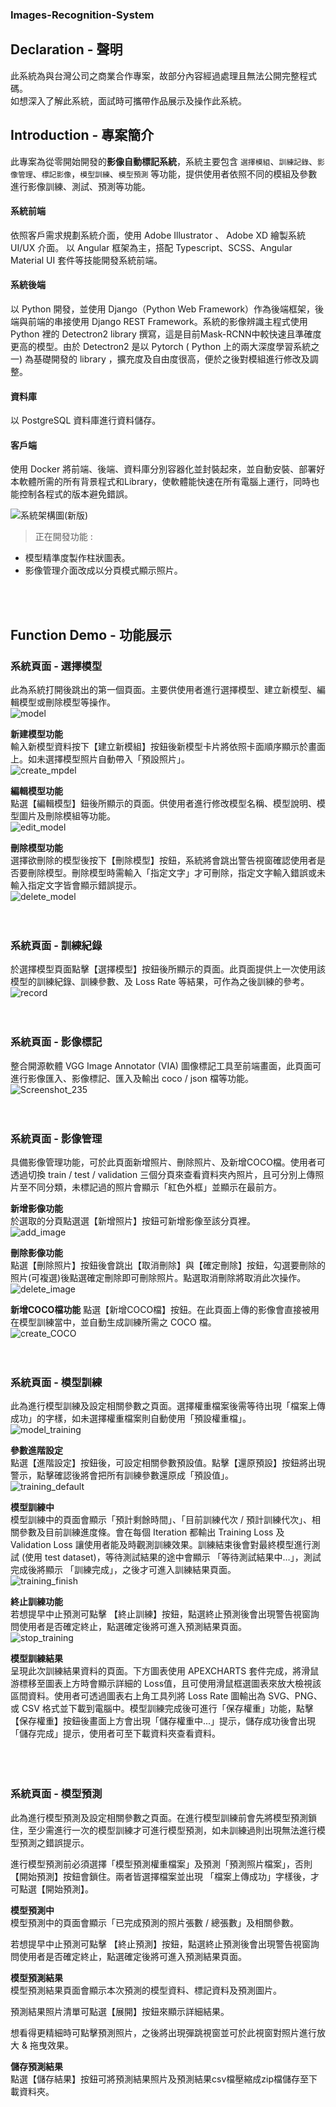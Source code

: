 ### Images-Recognition-System

## Declaration - 聲明
此系統為與台灣公司之商業合作專案，故部分內容經過處理且無法公開完整程式碼。  
如想深入了解此系統，面試時可攜帶作品展示及操作此系統。

## Introduction - 專案簡介
此專案為從零開始開發的**影像自動標記系統**，系統主要包含 `選擇模組`、`訓練記錄`、`影像管理`、`標記影像`，`模型訓練`、`模型預測` 等功能，提供使用者依照不同的模組及參數進行影像訓練、測試、預測等功能。  

#### 系統前端  
依照客戶需求規劃系統介面，使用 Adobe Illustrator 、 Adobe XD 繪製系統 UI/UX 介面。
以 Angular 框架為主，搭配 Typescript、SCSS、Angular Material UI 套件等技能開發系統前端。

#### 系統後端  
以 Python 開發，並使用 Django（Python Web Framework）作為後端框架，後端與前端的串接使用 Django REST Framework。系統的影像辨識主程式使用 Python 裡的 Detectron2 library 撰寫，這是目前Mask-RCNN中較快速且準確度更高的模型。由於 Detectron2 是以 Pytorch ( Python 上的兩大深度學習系統之一) 為基礎開發的 library ，擴充度及自由度很高，便於之後對模組進行修改及調整。  

#### 資料庫 
以 PostgreSQL 資料庫進行資料儲存。  

#### 客戶端 
使用 Docker 將前端、後端、資料庫分別容器化並封裝起來，並自動安裝、部署好本軟體所需的所有背景程式和Library，使軟體能快速在所有電腦上運行，同時也能控制各程式的版本避免錯誤。

![系統架構圖(新版)](https://user-images.githubusercontent.com/67618752/193440190-9803bee5-0556-4fac-b58a-7ffb34448cd2.jpg)


> 正在開發功能 :  
* 模型精準度製作柱狀圖表。
* 影像管理介面改成以分頁模式顯示照片。  
<br>
<br> 

## Function Demo - 功能展示
### 系統頁面 - 選擇模型   
此為系統打開後跳出的第一個頁面。主要供使用者進行選擇模型、建立新模型、編輯模型或刪除模型等操作。  
![model](https://user-images.githubusercontent.com/67618752/193448373-82db60b5-7843-4ec6-b3a2-5397944c3687.png)

**新建模型功能**  
輸入新模型資料按下【建立新模組】按鈕後新模型卡片將依照卡面順序顯示於畫面上。如未選擇模型照片自動帶入「預設照片」。  
![create_mpdel](https://user-images.githubusercontent.com/67618752/193448284-3f65d996-9239-49aa-aa98-c1970c27a0d6.gif)

**編輯模型功能**  
點選【編輯模型】鈕後所顯示的頁面。供使用者進行修改模型名稱、模型說明、模型圖片及刪除模組等功能。  
![edit_model](https://user-images.githubusercontent.com/67618752/193449340-1996a321-1324-4e19-bd8e-34d90196cf46.gif)
  
**刪除模型功能**  
選擇欲刪除的模型後按下【刪除模型】按鈕，系統將會跳出警告視窗確認使用者是否要刪除模型。刪除模型時需輸入「指定文字」才可刪除，指定文字輸入錯誤或未輸入指定文字皆會顯示錯誤提示。  
![delete_model](https://user-images.githubusercontent.com/67618752/193450194-97d568bf-a9a6-46ad-abe2-a0a15ce0edbf.gif)
<br>  
<br> 

### 系統頁面 - 訓練紀錄
於選擇模型頁面點擊【選擇模型】按鈕後所顯示的頁面。此頁面提供上一次使用該模型的訓練紀錄、訓練參數、及 Loss Rate 等結果，可作為之後訓練的參考。  ![record](https://user-images.githubusercontent.com/67618752/193452012-394ea2dd-59fb-485a-800e-d07b0771c5a4.gif)
<br>  
<br>  

### 系統頁面 - 影像標記
整合開源軟體 VGG Image Annotator (VIA) 圖像標記工具至前端畫面，此頁面可進行影像匯入、影像標記、匯入及輸出 coco / json 檔等功能。  
![Screenshot_235](https://user-images.githubusercontent.com/67618752/193452411-4a2a9791-73e3-4a39-a5a0-90814783beb2.png)
<br>  
<br>  

### 系統頁面 - 影像管理  
具備影像管理功能，可於此頁面新增照片、刪除照片、及新增COCO檔。使用者可透過切換 train / test / validation 三個分頁來查看資料夾內照片，且可分別上傳照片至不同分類，未標記過的照片會顯示「紅色外框」並顯示在最前方。  

**新增影像功能**  
於選取的分頁點選選【新增照片】按鈕可新增影像至該分頁裡。  
![add_image](https://user-images.githubusercontent.com/67618752/193452697-8766a346-99fd-4bc5-b81c-13d594435a32.gif)  

**刪除影像功能**  
點選【刪除照片】按鈕後會跳出【取消刪除】與【確定刪除】按鈕，勾選要刪除的照片(可複選)後點選確定刪除即可刪除照片。點選取消刪除將取消此次操作。  
![delete_image](https://user-images.githubusercontent.com/67618752/193452934-c0eca527-dbf5-4094-ac21-62c04ad62949.gif)

**新增COCO檔功能** 
點選【新增COCO檔】按鈕。在此頁面上傳的影像會直接被用在模型訓練當中，並自動生成訓練所需之 COCO 檔。  
![create_COCO](https://user-images.githubusercontent.com/67618752/193452534-7a51c241-0744-4350-97cd-6c32d475c348.gif)
<br>  
<br>  

### 系統頁面 - 模型訓練  
此為進行模型訓練及設定相關參數之頁面。選擇權重檔案後需等待出現「檔案上傳成功」的字樣，如未選擇權重檔案則自動使用「預設權重檔」。  
![model_training](https://user-images.githubusercontent.com/67618752/193454836-e577e8d1-217e-4be5-9f2e-56eb7459dec5.gif)

**參數進階設定**  
點選【進階設定】按鈕後，可設定相關參數預設值。點擊【還原預設】按鈕將出現警示，點擊確認後將會把所有訓練參數還原成「預設值」。  
![training_default](https://user-images.githubusercontent.com/67618752/193454877-53a0289e-effc-478e-83bd-fffd52024896.gif)

**模型訓練中**  
模型訓練中的頁面會顯示「預計剩餘時間」、「目前訓練代次 / 預計訓練代次」、相關參數及目前訓練進度條。會在每個 Iteration 都輸出 Training Loss 及 Validation Loss 讓使用者能及時觀測訓練效果。訓練結束後會對最終模型進行測試 (使用 test dataset)，等待測試結果的途中會顯示 「等待測試結果中…」，測試完成後將顯示 「訓練完成」，之後才可進入訓練結果頁面。  
![training_finish](https://user-images.githubusercontent.com/67618752/193454738-b734b71e-083e-404c-a318-74e70721ff64.gif)  

**終止訓練功能**  
若想提早中止預測可點擊 【終止訓練】按鈕，點選終止預測後會出現警告視窗詢問使用者是否確定終止，點選確定後將可進入預測結果頁面。  
![stop_training](https://user-images.githubusercontent.com/67618752/193457548-37ffa75f-0501-4dab-9783-b6e11816e9f5.gif)

**模型訓練結果**  
呈現此次訓練結果資料的頁面。下方圖表使用 APEXCHARTS 套件完成，將滑鼠游標移至圖表上方時會顯示詳細的 Loss值，且可使用滑鼠框選圖表來放大檢視該區間資料。使用者可透過圖表右上角工具列將 Loss Rate 圖輸出為 SVG、PNG、或 CSV 格式並下載到電腦中。模型訓練完成後可進行「保存權重」功能，點擊【保存權重】按鈕後畫面上方會出現「儲存權重中...」提示，儲存成功後會出現「儲存完成」提示，使用者可至下載資料夾查看資料。  
<br>  
<br>  

### 系統頁面 - 模型預測
此為進行模型預測及設定相關參數之頁面。在進行模型訓練前會先將模型預測鎖住，至少需進行一次的模型訓練才可進行模型預測，如未訓練過則出現無法進行模型預測之錯誤提示。  

進行模型預測前必須選擇「模型預測權重檔案」及預測「預測照片檔案」，否則【開始預測】按鈕會鎖住。兩者皆選擇檔案並出現 「檔案上傳成功」字樣後，才可點選【開始預測】。  

**模型預測中**  
模型預測中的頁面會顯示「已完成預測的照片張數 / 總張數」及相關參數。  

若想提早中止預測可點擊 【終止預測】按鈕，點選終止預測後會出現警告視窗詢問使用者是否確定終止，點選確定後將可進入預測結果頁面。
  
**模型預測結果**  
模型預測結果頁面會顯示本次預測的模型資料、標記資料及預測圖片。

預測結果照片清單可點選【展開】按鈕來顯示詳細結果。

想看得更精細時可點擊預測照片，之後將出現彈跳視窗並可於此視窗對照片進行放大 & 拖曳效果。  
  
**儲存預測結果**  
點選【儲存結果】按鈕可將預測結果照片及預測結果csv檔壓縮成zip檔儲存至下載資料夾。

